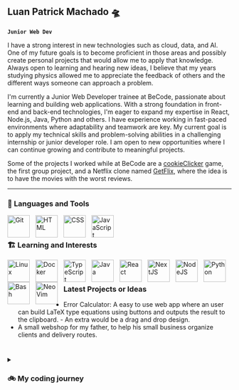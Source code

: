 ## Luan Patrick Machado 🛸

**`Junior Web Dev`**

I have a strong interest in new technologies such as cloud, data, and AI. One of my future goals is to become proficient in those areas and possibly create personal projects that would allow me to apply that knowledge. Always open to learning and hearing new ideas, I believe that my years studying physics allowed me to appreciate the feedback of others and the different ways someone can approach a problem.

I'm currently a Junior Web Developer trainee at BeCode, passionate about learning and building web applications. With a strong foundation in front-end and back-end technologies, I'm eager to expand my expertise in React,
Node.js, Java, Python and others. I have experience working in fast-paced environments where adaptability and teamwork are key. My current goal is to apply my technical skills and problem-solving abilities in a challenging internship or junior
developer role. I am open to new opportunities where I can continue growing and contribute to meaningful projects.

Some of the projects I worked while at BeCode are a [cookieClicker](https://github.com/LuanPM284/cookieClicker) game, the first group project, and a Netflix clone named [GetFlix](https://github.com/anthosaxe/getflix), where the idea is to have the movies with the worst reviews.

---

### 🧰 Languages and Tools

<img align="left" alt="Git" width="50px" style="padding-right:10px;" src="https://cdn.jsdelivr.net/gh/devicons/devicon/icons/git/git-original.svg" />
<img align="left" alt="HTML" width="50px" style="padding-right:10px;" src="https://cdn.jsdelivr.net/gh/devicons/devicon/icons/html5/html5-plain.svg" />
<img align="left" alt="CSS" width="50px" style="padding-right:10px;" src="https://cdn.jsdelivr.net/gh/devicons/devicon/icons/css3/css3-plain.svg" />
<img align="left" alt="JavaScript" width="50px" style="padding-right:10px;" src="https://cdn.jsdelivr.net/gh/devicons/devicon/icons/javascript/javascript-plain.svg" />

<br />

#

### 🏗 Learning and Interests

<img align="left" alt="Linux" width="50px" style="padding-right:10px;" src="https://cdn.jsdelivr.net/gh/devicons/devicon/icons/linux/linux-original.svg" />
<img align="left" alt="Docker" width="50px" style="padding-right:10px;" src="https://cdn.jsdelivr.net/gh/devicons/devicon@latest/icons/docker/docker-plain-wordmark.svg" />
<img align="left" alt="TypeScript" width="50px" style="padding-right:10px;" src="https://cdn.jsdelivr.net/gh/devicons/devicon/icons/typescript/typescript-plain.svg" />
<img align="left" alt="Java" width="50px" style="padding-right:10px;" src="https://cdn.jsdelivr.net/gh/devicons/devicon@latest/icons/java/java-original.svg" />     
<img align="left" alt="React" width="50px" style="padding-right:10px;" src="https://cdn.jsdelivr.net/gh/devicons/devicon/icons/react/react-original.svg" />
<img align="left" alt="NextJS" width="50px" style="padding-right:10px;" src="https://cdn.jsdelivr.net/gh/devicons/devicon@latest/icons/nextjs/nextjs-plain.svg" />
<img align="left" alt="NodeJS" width="50px" style="padding-right:10px;" src="https://cdn.jsdelivr.net/gh/devicons/devicon/icons/nodejs/nodejs-original.svg" />
<img align="left" alt="Python" width="50px" style="padding-right:10px;" src="https://cdn.jsdelivr.net/gh/devicons/devicon/icons/python/python-plain.svg" />
<img align="left" alt="Bash" width="50px" style="padding-right:10px;" src="https://cdn.jsdelivr.net/gh/devicons/devicon/icons/bash/bash-original.svg" />
<img align="left" alt="NeoVim" width="50px" style="padding-right:10px;" src="https://cdn.jsdelivr.net/gh/devicons/devicon@latest/icons/neovim/neovim-original.svg" />
          
<br />

#

### Latest Projects or Ideas

- Error Calculator: A easy to use web app where an user can build LaTeX type equations using buttons and outputs the result to the clipboard.
          - An extra would be a drag and drop design.
- A small webshop for my father, to help his small business organize clients and delivery routes.

#

<details>
<summary><h3>🚲 My coding journey</h3></summary>
My coding journey is just starting as I complete a Junior Web Dev bootcamp at BeCode. Before that, I had several years of university where I explored different areas, going from Biomedical Sciences, Nursing, and ending at Physics. I ended up noticing that the academic environment was not for me, even if I ended up learning a lot and also developed many of my current ideals and work ethic. I had the opportunity to meet different people with different backgrounds and work with them while facing hard classes and challenges.
          
Coding always fascinated me, especially the idea of being able to build something by myself using the different tools available. Having the chance to learn new technologies or old ideas and methods to solve a problem keeps it interesting, even if most of the times it's hard to accomplish.

I still have much to learn and understand, but one thing I can be sure of is that once I'm in the field and working hard, I will succeed at anything that I put my mind to.
          
</details>
<!--
**LuanPM284/LuanPM284** is a ✨ _special_ ✨ repository because its `README.md` (this file) appears on your GitHub profile.

Here are some ideas to get you started:

- 🔭 I’m currently working on ...
- 🌱 I’m currently learning ...
- 👯 I’m looking to collaborate on ...
- 🤔 I’m looking for help with ...
- 💬 Ask me about ...
- 📫 How to reach me: ...
- 😄 Pronouns: ...
- ⚡ Fun fact: ...
-->

